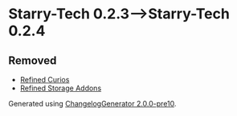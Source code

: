 # Starry-Tech 0.2.3⟶Starry-Tech 0.2.4

## Removed

* [Refined Curios](https://www.curseforge.com/minecraft/mc-mods/refined-curios)
* [Refined Storage Addons](https://www.curseforge.com/minecraft/mc-mods/refined-storage-addons)

Generated using [ChangelogGenerator 2.0.0-pre10](https://github.com/TheRandomLabs/ChangelogGenerator).
